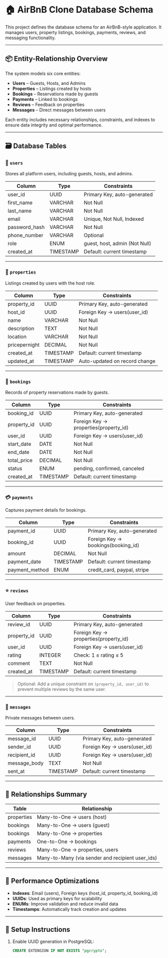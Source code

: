 # 🏠 AirBnB Clone Database Schema

This project defines the database schema for an AirBnB-style application. It manages users, property listings, bookings, payments, reviews, and messaging functionality.

---

## 📦 Entity-Relationship Overview

The system models six core entities:

- **Users** – Guests, Hosts, and Admins
- **Properties** – Listings created by hosts
- **Bookings** – Reservations made by guests
- **Payments** – Linked to bookings
- **Reviews** – Feedback on properties
- **Messages** – Direct messages between users

Each entity includes necessary relationships, constraints, and indexes to ensure data integrity and optimal performance.

---

## 🗃️ Database Tables

### 👤 `users`

Stores all platform users, including guests, hosts, and admins.

| Column         | Type         | Constraints                         |
|----------------|--------------|-------------------------------------|
| user_id        | UUID         | Primary Key, auto-generated         |
| first_name     | VARCHAR      | Not Null                            |
| last_name      | VARCHAR      | Not Null                            |
| email          | VARCHAR      | Unique, Not Null, Indexed           |
| password_hash  | VARCHAR      | Not Null                            |
| phone_number   | VARCHAR      | Optional                            |
| role           | ENUM         | guest, host, admin (Not Null)       |
| created_at     | TIMESTAMP    | Default: current timestamp          |

---

### 🏡 `properties`

Listings created by users with the host role.

| Column        | Type        | Constraints                         |
|---------------|-------------|-------------------------------------|
| property_id   | UUID        | Primary Key, auto-generated         |
| host_id       | UUID        | Foreign Key → users(user_id)        |
| name          | VARCHAR     | Not Null                            |
| description   | TEXT        | Not Null                            |
| location      | VARCHAR     | Not Null                            |
| pricepernight | DECIMAL     | Not Null                            |
| created_at    | TIMESTAMP   | Default: current timestamp          |
| updated_at    | TIMESTAMP   | Auto-updated on record change       |

---

### 📅 `bookings`

Records of property reservations made by guests.

| Column       | Type      | Constraints                         |
|--------------|-----------|-------------------------------------|
| booking_id   | UUID      | Primary Key, auto-generated         |
| property_id  | UUID      | Foreign Key → properties(property_id) |
| user_id      | UUID      | Foreign Key → users(user_id)        |
| start_date   | DATE      | Not Null                            |
| end_date     | DATE      | Not Null                            |
| total_price  | DECIMAL   | Not Null                            |
| status       | ENUM      | pending, confirmed, canceled        |
| created_at   | TIMESTAMP | Default: current timestamp          |

---

### 💳 `payments`

Captures payment details for bookings.

| Column         | Type      | Constraints                         |
|----------------|-----------|-------------------------------------|
| payment_id     | UUID      | Primary Key, auto-generated         |
| booking_id     | UUID      | Foreign Key → bookings(booking_id) |
| amount         | DECIMAL   | Not Null                            |
| payment_date   | TIMESTAMP | Default: current timestamp          |
| payment_method | ENUM      | credit_card, paypal, stripe         |

---

### ⭐ `reviews`

User feedback on properties.

| Column       | Type     | Constraints                              |
|--------------|----------|------------------------------------------|
| review_id    | UUID     | Primary Key, auto-generated              |
| property_id  | UUID     | Foreign Key → properties(property_id)    |
| user_id      | UUID     | Foreign Key → users(user_id)             |
| rating       | INTEGER  | Check: 1 ≤ rating ≤ 5                    |
| comment      | TEXT     | Not Null                                 |
| created_at   | TIMESTAMP| Default: current timestamp               |

> Optional: Add a unique constraint on `(property_id, user_id)` to prevent multiple reviews by the same user.

---

### 💬 `messages`

Private messages between users.

| Column         | Type      | Constraints                         |
|----------------|-----------|-------------------------------------|
| message_id     | UUID      | Primary Key, auto-generated         |
| sender_id      | UUID      | Foreign Key → users(user_id)        |
| recipient_id   | UUID      | Foreign Key → users(user_id)        |
| message_body   | TEXT      | Not Null                            |
| sent_at        | TIMESTAMP | Default: current timestamp          |

---

## 🔗 Relationships Summary

| Table       | Relationship                         |
|-------------|--------------------------------------|
| properties  | Many-to-One → users (host)           |
| bookings    | Many-to-One → users (guest)          |
| bookings    | Many-to-One → properties             |
| payments    | One-to-One → bookings                |
| reviews     | Many-to-One → properties, users      |
| messages    | Many-to-Many (via sender and recipient user_ids) |

---

## 🚀 Performance Optimizations

- **Indexes**: Email (users), Foreign keys (host_id, property_id, booking_id)
- **UUIDs**: Used as primary keys for scalability
- **ENUMs**: Improve validation and reduce invalid data
- **Timestamps**: Automatically track creation and updates

---

## 🧱 Setup Instructions

1. Enable UUID generation in PostgreSQL:
   ```sql
   CREATE EXTENSION IF NOT EXISTS "pgcrypto";



